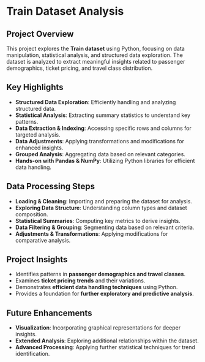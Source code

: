 # **Train Dataset Analysis**

## **Project Overview**  
This project explores the **Train dataset** using Python, focusing on data manipulation, statistical analysis, and structured data exploration. The dataset is analyzed to extract meaningful insights related to passenger demographics, ticket pricing, and travel class distribution.  

## **Key Highlights**  
- **Structured Data Exploration**: Efficiently handling and analyzing structured data.  
- **Statistical Analysis**: Extracting summary statistics to understand key patterns.  
- **Data Extraction & Indexing**: Accessing specific rows and columns for targeted analysis.  
- **Data Adjustments**: Applying transformations and modifications for enhanced insights.  
- **Grouped Analysis**: Aggregating data based on relevant categories.  
- **Hands-on with Pandas & NumPy**: Utilizing Python libraries for efficient data handling.  

## **Data Processing Steps**  
- **Loading & Cleaning**: Importing and preparing the dataset for analysis.  
- **Exploring Data Structure**: Understanding column types and dataset composition.  
- **Statistical Summaries**: Computing key metrics to derive insights.  
- **Data Filtering & Grouping**: Segmenting data based on relevant criteria.  
- **Adjustments & Transformations**: Applying modifications for comparative analysis.  

## **Project Insights**  
- Identifies patterns in **passenger demographics and travel classes**.  
- Examines **ticket pricing trends** and their variations.  
- Demonstrates **efficient data handling techniques** using Python.  
- Provides a foundation for **further exploratory and predictive analysis**.  

## **Future Enhancements**  
- **Visualization**: Incorporating graphical representations for deeper insights.  
- **Extended Analysis**: Exploring additional relationships within the dataset.  
- **Advanced Processing**: Applying further statistical techniques for trend identification.  

